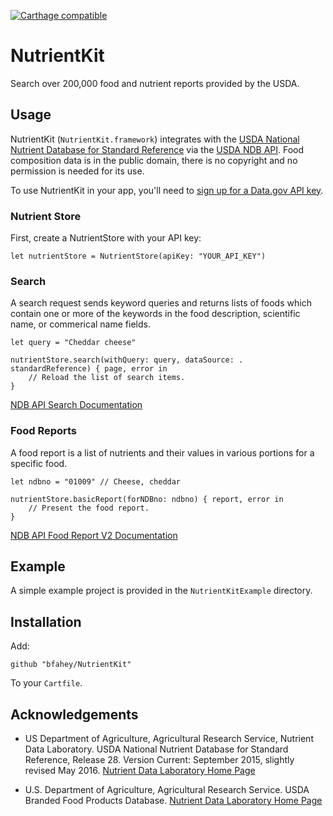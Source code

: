 [![Carthage compatible](https://img.shields.io/badge/Carthage-compatible-4BC51D.svg?style=flat)](https://github.com/Carthage/Carthage)

# NutrientKit

Search over 200,000 food and nutrient reports provided by the USDA.

## Usage

NutrientKit (`NutrientKit.framework`) integrates with the [USDA National Nutrient Database for Standard Reference](https://www.ars.usda.gov/northeast-area/beltsville-md/beltsville-human-nutrition-research-center/nutrient-data-laboratory/docs/usda-national-nutrient-database-for-standard-reference/) via the [USDA NDB API](https://ndb.nal.usda.gov/ndb/doc/index). Food composition data is in the public domain, there is no copyright and no permission is needed for its use.

To use NutrientKit in your app, you'll need to [sign up for a Data.gov API key](https://api.data.gov/signup/). 

### Nutrient Store

First, create a NutrientStore with your API key:

`let nutrientStore = NutrientStore(apiKey: "YOUR_API_KEY")`

### Search

A search request sends keyword queries and returns lists of foods which contain one or more of
     the keywords in the food description, scientific name, or commerical name fields.
     
```
let query = "Cheddar cheese"
    
nutrientStore.search(withQuery: query, dataSource: . standardReference) { page, error in
	// Reload the list of search items.
}
```
     
[NDB API Search Documentation](https://ndb.nal.usda.gov/ndb/doc/apilist/API-SEARCH.md)

### Food Reports

A food report is a list of nutrients and their values in various portions for a specific food. 

```
let ndbno = "01009" // Cheese, cheddar

nutrientStore.basicReport(forNDBno: ndbno) { report, error in
    // Present the food report.
}
```

[NDB API Food Report V2 Documentation](https://ndb.nal.usda.gov/ndb/doc/apilist/API-FOOD-REPORTV2.md)

## Example

A simple example project is provided in the `NutrientKitExample` directory.


## Installation

Add:

`github "bfahey/NutrientKit"`

To your `Cartfile`.

## Acknowledgements

* US Department of Agriculture, Agricultural Research Service, Nutrient Data Laboratory. USDA National Nutrient Database for Standard Reference, Release 28. Version Current: September 2015, slightly revised May 2016. [Nutrient Data Laboratory Home Page](http://www.ars.usda.gov/nutrientdata)

* U.S. Department of Agriculture, Agricultural Research Service. USDA Branded Food Products Database. [Nutrient Data Laboratory Home Page](http://ndb.nal.usda.gov)
